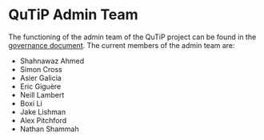  # QuTiP Admin Team

The functioning of the admin team of the QuTiP project can be found in the [governance document](governance.md#2-admin-team). The current members of the admin team are:

- Shahnawaz Ahmed
- Simon Cross
- Asier Galicia
- Eric Giguère
- Neill Lambert
- Boxi Li
- Jake Lishman
- Alex Pitchford
- Nathan Shammah
